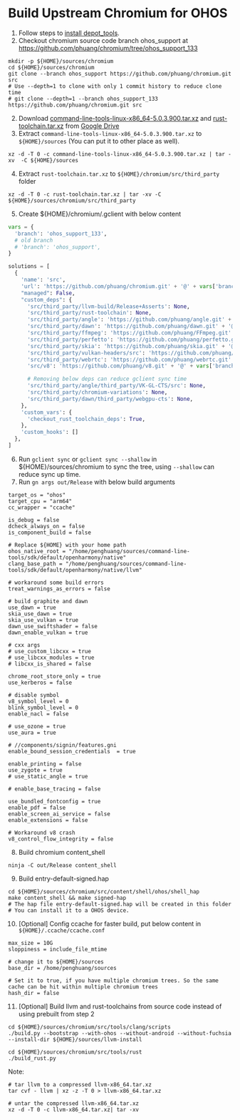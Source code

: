 # Build Upstream Chromium for OHOS

1. Follow steps to [install depot_tools](https://chromium.googlesource.com/chromium/src/+/main/docs/linux/build_instructions.md#install).
2. Checkout chromium source code branch ohos_support at https://github.com/phuang/chromium/tree/ohos_support_133
```shell
mkdir -p ${HOME}/sources/chromium
cd ${HOME}/sources/chromium
git clone --branch ohos_support https://github.com/phuang/chromium.git src
# Use --depth=1 to clone with only 1 commit history to reduce clone time  
# git clone --depth=1 --branch ohos_support_133 https://github.com/phuang/chromium.git src
```
2. Download [command-line-tools-linux-x86_64-5.0.3.900.tar.xz](https://drive.usercontent.google.com/download?id=1LbtM7iGqF5q5o9abVBWMKTlT1NglOM5Q&export=download&authuser=2&confirm=t&uuid=2bf26830-39e0-489c-bc2e-28144ca8e8ce&at=APvzH3qpLjDx5fMNf0e0BLae-MWF:1735589467950) and [rust-toolchain.tar.xz](https://drive.usercontent.google.com/download?id=1SEcXeEAJcYWKPIotm9o0Afe3Gw_YcYLs&export=download&authuser=0&confirm=t&uuid=9b1d4552-4a67-4855-9a4e-3c0999630396&at=APvzH3rTOR2-9-sPJZSOgoS3RJly:1735003699551) from [Google Drive](https://drive.google.com/drive/folders/19mz5nA8PWqA3e0wEk1cQNbgEnaTkZ4GB?usp=drive_link)
3. Extract `command-line-tools-linux-x86_64-5.0.3.900.tar.xz` to `${HOME}/sources` (You can put it to other place as well).
```shell
xz -d -T 0 -c command-line-tools-linux-x86_64-5.0.3.900.tar.xz | tar -xv  -C ${HOME}/sources
```
4. Extract `rust-toolchain.tar.xz` to `${HOME}/chromium/src/third_party` folder
```shell
xz -d -T 0 -c rust-toolchain.tar.xz | tar -xv -C ${HOME}/sources/chromium/src/third_party
```
5. Create ${HOME}/chromium/.gclient with below content
```python
vars = {
  'branch': 'ohos_support_133',
  # old branch
  # 'branch': 'ohos_support',
}

solutions = [
  {
    'name': 'src',
    'url': 'https://github.com/phuang/chromium.git' + '@' + vars['branch'],
    "managed": False,
    "custom_deps": {
      'src/third_party/llvm-build/Release+Asserts': None,
      'src/third_party/rust-toolchain': None,
      'src/third_party/angle': 'https://github.com/phuang/angle.git' + '@' + vars['branch'],
      'src/third_party/dawn': 'https://github.com/phuang/dawn.git' + '@' + vars['branch'],
      'src/third_party/ffmpeg': 'https://github.com/phuang/FFmpeg.git' + '@' + vars['branch'],
      'src/third_party/perfetto': 'https://github.com/phuang/perfetto.git' + '@' + vars['branch'],
      'src/third_party/skia': 'https://github.com/phuang/skia.git' + '@' + vars['branch'],
      'src/third_party/vulkan-headers/src': 'https://github.com/phuang/Vulkan-Headers.git' + '@' + vars['branch'],
      'src/third_party/webrtc': 'https://github.com/phuang/webrtc.git' + '@' + vars['branch'],
      'src/v8': 'https://github.com/phuang/v8.git' + '@' + vars['branch'],

      # Removing below deps can reduce gclient sync time
      'src/third_party/angle/third_party/VK-GL-CTS/src': None,
      'src/third_party/chromium-variations': None,
      'src/third_party/dawn/third_party/webgpu-cts': None,
    },
    'custom_vars': {
      'checkout_rust_toolchain_deps': True,
    },
    'custom_hooks': []
  },
]
```
6. Run `gclient sync` or `gclient sync --shallow` in ${HOME}/sources/chromium to sync the tree, using `--shallow` can reduce sync up time.
7. Run `gn args out/Release` with below build arguments
```shell
target_os = "ohos"
target_cpu = "arm64"
cc_wrapper = "ccache"

is_debug = false
dcheck_always_on = false
is_component_build = false

# Replace ${HOME} with your home path
ohos_native_root = "/home/penghuang/sources/command-line-tools/sdk/default/openharmony/native"
clang_base_path = "/home/penghuang/sources/command-line-tools/sdk/default/openharmony/native/llvm"

# workaround some build errors
treat_warnings_as_errors = false

# build graphite and dawn
use_dawn = true
skia_use_dawn = true
skia_use_vulkan = true
dawn_use_swiftshader = false
dawn_enable_vulkan = true

# cxx args
# use_custom_libcxx = true
# use_libcxx_modules = true
# libcxx_is_shared = false

chrome_root_store_only = true
use_kerberos = false

# disable symbol
v8_symbol_level = 0
blink_symbol_level = 0
enable_nacl = false

# use_ozone = true
use_aura = true

# //components/signin/features.gni
enable_bound_session_credentials  = true

enable_printing = false
use_zygote = true
# use_static_angle = true

# enable_base_tracing = false

use_bundled_fontconfig = true
enable_pdf = false
enable_screen_ai_service = false
enable_extensions = false

# Workaround v8 crash
v8_control_flow_integrity = false

```

8. Build chromium content_shell
```shell
ninja -C out/Release content_shell
```

9. Build entry-default-signed.hap
```shell
cd ${HOME}/sources/chromium/src/content/shell/ohos/shell_hap
make content_shell && make signed-hap
# The hap file entry-default-signed.hap will be created in this folder
# You can install it to a OHOS device.
```
10. [Optional] Config ccache for faster build, put below content in ` ${HOME}/.ccache/ccache.conf`
```shell
max_size = 10G
sloppiness = include_file_mtime

# change it to ${HOME}/sources
base_dir = /home/penghuang/sources

# Set it to true, if you have multiple chromium trees. So the same cache can be hit within multiple chromium trees
hash_dir = false
```
11. [Optional] Build llvm and rust-toolchains from source code instead of using prebuilt from step 2
```shell
cd ${HOME}/sources/chromium/src/tools/clang/scripts
./build.py --bootstrap --with-ohos --without-android --without-fuchsia --install-dir ${HOME}/sources/llvm-install

cd ${HOME}/sources/chromium/src/tools/rust
./build_rust.py
```

Note:
```shell
# tar llvm to a compressed llvm-x86_64.tar.xz
tar cvf - llvm | xz -z -T 0 > llvm-x86_64.tar.xz

# untar the compressed llvm-x86_64.tar.xz
xz -d -T 0 -c llvm-x86_64.tar.xz| tar -xv
```
